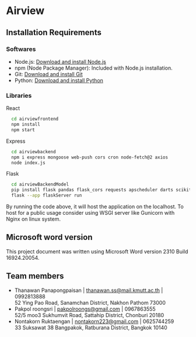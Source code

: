 
# Airview



## Installation Requirements

### Softwares

- Node.js: [Download and install Node.js](https://nodejs.org/)
- npm (Node Package Manager): Included with Node.js installation.
- Git: [Download and install Git](https://git-scm.com/)
- Python: [Download and install Python](https://www.python.org/)

### Libraries

React
```bash
  cd airviewfrontend
  npm install
  npm start
```

Express
```bash
  cd airviewbackend
  npm i express mongoose web-push cors cron node-fetch@2 axios
  node index.js
```

Flask
```bash
  cd airviewBackendModel
  pip install flask pandas flask_cors requests apscheduler darts scikit-learn numpy pymongo
  flask --app flaskServer run
```
By running the code above, it will host the application on the localhost. To host for a public usage consider using WSGI server like Gunicorn with Nginx on linux system.

## Microsoft word version

This project document was written using Microsoft Word version 2310 Build 16924.20054.


## Team members

- Thanawan Panapongpaisan | thanawan.ss@mail.kmutt.ac.th | 0992813888 \
  52 Ying Pao Road, Sanamchan District, Nakhon Pathom 73000
- Pakpol roongsri | pakpolroongs@gmail.com | 0967863555 \
  52/5 moo3 Sukhumvit Road, Sattahip District, Chonburi 20180
- Nontakorn Ruktaengan | nontakorn223@gmail.com | 0625744259 \
  33 Suksawat 38 Bangpakok, Ratburana District, Bangkok 10140
 


